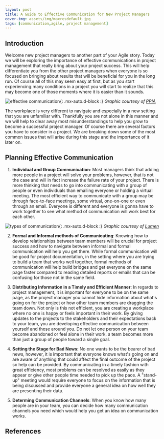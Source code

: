 ```yaml
---
layout: post
title: A Guide to Effective Communication for New Project Managers
cover-img: assets/img/maxresdefault.jpg
tags: [communication,agile, project management]
---
```

## Introduction

Welcome new project managers to another part of your Agile story. Today we will be exploring the importance of effective communications in project management that really bring about your project success. This will help differentiate you from the other project managers when everyone is so focused on bringing about results that will be beneficial for you in the long run. Of course all of this may seem easy at first, but as you start experiencing many conditions in a project you will start to realize that this may become one of those moments where it is easier than it sounds. 

![effective communication](/agile-blog/assets/img/Effective_Communication.webp){: .mx-auto.d-block :}
*Graphic courtesy of [PPIA](https://ppinaction.com/blog/f/the-three-principles-of-effective-communication)*

The workplace is very different to navigate and especially in a new setting that you are unfamiliar with. Thankfully you are not alone in this manner and we will help to clear away most misunderstandings to help you grow to become a successful project manager. Of course there are several factors you have to consider in a project. We are breaking down some of the most common issues that will arise during this stage and the importance of it later on.

## Planning Effective Communication 

1. **Individual and Group Communication**: Most managers think that adding more people in a project will solve your problems, however, that is not the case and will in fact increase the failure rate of your project. There is more thinking that needs to go into communicating with a group of people or even individuals than emailing everyone or holding a virtual meeting. The most efficient way to communicate with a group may be through face-to-face meetings, some virtual, one-on-one or even through an email. Everyone is different and everyone is gonna have to work together to see what method of communication will work best for each other.

![types of communication](/agile-blog/assets/img/Types_of_Communication.jpeg){: .mx-auto.d-block :}
*Graphic courtesy of [Lumen](https://courses.lumenlearning.com/wm-organizationalbehavior/chapter/types-of-communication/)*

2. **Formal and Informal methods of Communicating**: Knowing how to develop relationships between team members will be crucial for project success and how to navigate between informal and formal communication will help you get there. While formal communication will be good for project documentation, in the setting where you are trying to build a team that works well together, formal methods of communication will help build bridges and get everyone on the same page faster compared to reading detailed reports or emails that can be confusing for those not in the same field.

3. **Distributing Information in a Timely and Efficient Manner**: In regards to project management, it is important for everyone to be on the same page, as the project manager you cannot hide information about what's going on for the project or how other team members are dragging the team down. Not only is this not efficient, you are creating a workplace where no one is happy or feels important in their work. By giving updates to the projects to the stakeholders and their expectations back to your team, you are developing effective communication between yourself and those around you. Do not let one person on your team become abandoned or feel alone in their work, a team becomes more than just a group of people toward a single goal.

4. **Setting the Stage for Bad News**: No one wants to be the bearer of bad news, however, it is important that everyone knows what's going on and are aware of anything that could affect the final outcome of the project so help can be provided. By communicating in a timely fashion with great efficiency, most problems can be resolved as easily as they appear or give other people time needed to pick up the pace. A "stand-up" meeting would require everyone to focus on the information that is being discussed and provide everyone a general idea on how well they are presenting their data.

5. **Determing Communication Channels**: When you know how many people are in your team, you can decide how many communication channels you need which would help you get an idea on communication works. 


## References

[^1]:”Three Principles of Effective Communicatino” [PPIA](https://ppinaction.com/blog/f/the-three-principles-of-effective-communication).
[^2]: ""[openAI](https://chat.openai.com/c/35261832-8011-4c3e-af2c-9dd5547b3382).
[^3]: "Information Technology Project Management"[SCHWALBE](https://handoutset.com/wp-content/uploads/2022/05/Information-Technology-Project-Management-Kathy-Schwalbe.pdf)).
